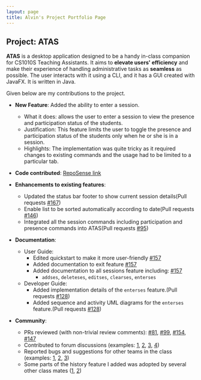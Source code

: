 ```yaml
---
layout: page
title: Alvin's Project Portfolio Page
---
```


## Project: ATAS

**ATAS** is a desktop application designed to be a handy in-class companion for CS1010S Teaching Assistants. 
It aims to **elevate users' efficiency** and make their experience of handling administrative tasks as **seamless** as possible. 
The user interacts with it using a CLI, and it has a GUI created with JavaFX. It is written in Java.

Given below are my contributions to the project.

* **New Feature**: Added the ability to enter a session.
  * What it does: allows the user to enter a session to view the presence and participation status of the students.
  * Justification: This feature limits the user to toggle the presence and participation status of the students only when he or she is in a session.
  * Highlights: The implementation was quite tricky as it required changes to existing commands and the usage had to be limited to a particular tab.

* **Code contributed**: [RepoSense link](https://nus-cs2103-ay2021s1.github.io/tp-dashboard/#breakdown=true&search=CodingCookieRookie&sort=groupTitle&sortWithin=title&since=2020-08-14&timeframe=commit&mergegroup=&groupSelect=groupByRepos&checkedFileTypes=docs~functional-code~test-code~other)

* **Enhancements to existing features**:
  * Updated the status bar footer to show current session details(Pull requests [\#167](https://github.com/AY2021S1-CS2103T-W16-4/tp/pull/167))
  * Enable list to be sorted automatically according to date(Pull requests [\#146](https://github.com/AY2021S1-CS2103T-W16-4/tp/pull/146))
  * Integrated all the session commands including participation and presence commands into ATAS(Pull requests [\#95](https://github.com/AY2021S1-CS2103T-W16-4/tp/pull/95))

* **Documentation**:
  * User Guide:
    * Edited quickstart to make it more user-friendly [\#157](https://github.com/AY2021S1-CS2103T-W16-4/tp/pull/157)
    * Added documentation to exit feature [\#157](https://github.com/AY2021S1-CS2103T-W16-4/tp/pull/157)
    * Added documentation to all sessions feature including: [\#157](https://github.com/AY2021S1-CS2103T-W16-4/tp/pull/157)
         * `addses`, `deleteses`, `editses`, `clearses`, `enterses`
  * Developer Guide:
    * Added implementation details of the `enterses` feature.(Pull requests [\#128](https://github.com/AY2021S1-CS2103T-W16-4/tp/pull/128))
    * Added sequence and activity UML diagrams for the `enterses` feature.(Pull requests [\#128](https://github.com/AY2021S1-CS2103T-W16-4/tp/pull/128))

* **Community**:
  * PRs reviewed (with non-trivial review comments): [\#81](https://github.com/AY2021S1-CS2103T-W16-4/tp/pull/81), [\#99](https://github.com/AY2021S1-CS2103T-W16-4/tp/pull/99), [\#154](https://github.com/AY2021S1-CS2103T-W16-4/tp/pull/154), [\#147](https://github.com/AY2021S1-CS2103T-W16-4/tp/pull/147)
  * Contributed to forum discussions (examples: [1](), [2](), [3](), [4]())
  * Reported bugs and suggestions for other teams in the class (examples: [1](), [2](), [3]())
  * Some parts of the history feature I added was adopted by several other class mates ([1](), [2]())
